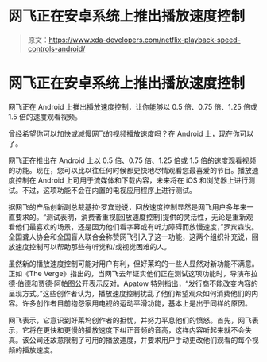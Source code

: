 # 网飞正在安卓系统上推出播放速度控制

> 原文：<https://www.xda-developers.com/netflix-playback-speed-controls-android/>

# 网飞正在安卓系统上推出播放速度控制

网飞正在 Android 上推出播放速度控制，让你能够以 0.5 倍、0.75 倍、1.25 倍或 1.5 倍的速度观看视频。

曾经希望你可以加快或减慢网飞的视频播放速度吗？在 Android 上，现在你可以了。

网飞正在推出在 Android 上以 0.5 倍、0.75 倍、1.25 倍或 1.5 倍的速度观看视频的功能。现在，您可以比以往任何时候都更快地尽情观看您最喜爱的节目。播放速度控制在 Android 上可用于流媒体和下载内容，未来将在 iOS 和浏览器上进行测试。不过，这项功能不会在内置的电视应用程序上进行测试。

据网飞的产品创新副总裁基拉·罗宾逊说，回放速度控制显然是网飞用户多年来一直要求的。“测试表明，消费者重视[回放速度控制]提供的灵活性，无论是重新观看他们最喜欢的场景，还是因为他们看字幕或有听力障碍而放慢速度，”罗宾森说。全国聋人协会和全国盲人联合会称赞网飞引入了这一功能，这两个组织补充说，回放速度控制可以帮助那些有听觉和/或视觉困难的人。

虽然新的播放速度控制可能对用户有利，但好莱坞的一些人显然对新功能不满意。正如《The Verge》指出的，当网飞去年证实他们正在测试这项功能时，导演布拉德·伯德和贾德·阿帕图公开表示反对。Apatow 特别指出，“发行商不能改变内容的呈现方式。”这些创作者认为，播放速度控制扰乱了他们希望观众如何消费他们的内容。许多创作者目前抱怨家用电视的运动平滑功能，基本上是出于同样的原因。

网飞表示，它意识到好莱坞创作者的担忧，并努力平息他们的愤怒。首先，网飞表示，它将在更快和更慢的播放速度下纠正音频的音高，这样内容听起来就不会失真。该公司还故意限制了可用的播放速度，并要求用户手动更改他们观看的每个视频的播放速度。